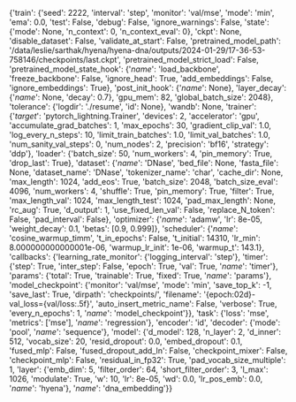 {'train': {'seed': 2222, 'interval': 'step', 'monitor': 'val/mse', 'mode': 'min', 'ema': 0.0, 'test': False, 'debug': False, 'ignore_warnings': False, 'state': {'mode': None, 'n_context': 0, 'n_context_eval': 0}, 'ckpt': None, 'disable_dataset': False, 'validate_at_start': False, 'pretrained_model_path': '/data/leslie/sarthak/hyena/hyena-dna/outputs/2024-01-29/17-36-53-758146/checkpoints/last.ckpt', 'pretrained_model_strict_load': False, 'pretrained_model_state_hook': {'_name_': 'load_backbone', 'freeze_backbone': False, 'ignore_head': True, 'add_embeddings': False, 'ignore_embeddings': True}, 'post_init_hook': {'_name_': None}, 'layer_decay': {'_name_': None, 'decay': 0.7}, 'gpu_mem': 82, 'global_batch_size': 2048}, 'tolerance': {'logdir': './resume', 'id': None}, 'wandb': None, 'trainer': {'_target_': 'pytorch_lightning.Trainer', 'devices': 2, 'accelerator': 'gpu', 'accumulate_grad_batches': 1, 'max_epochs': 30, 'gradient_clip_val': 1.0, 'log_every_n_steps': 10, 'limit_train_batches': 1.0, 'limit_val_batches': 1.0, 'num_sanity_val_steps': 0, 'num_nodes': 2, 'precision': 'bf16', 'strategy': 'ddp'}, 'loader': {'batch_size': 50, 'num_workers': 4, 'pin_memory': True, 'drop_last': True}, 'dataset': {'_name_': 'DNase', 'bed_file': None, 'fasta_file': None, 'dataset_name': 'DNase', 'tokenizer_name': 'char', 'cache_dir': None, 'max_length': 1024, 'add_eos': True, 'batch_size': 2048, 'batch_size_eval': 4096, 'num_workers': 4, 'shuffle': True, 'pin_memory': True, 'filter': True, 'max_length_val': 1024, 'max_length_test': 1024, 'pad_max_length': None, 'rc_aug': True, 'd_output': 1, 'use_fixed_len_val': False, 'replace_N_token': False, 'pad_interval': False}, 'optimizer': {'_name_': 'adamw', 'lr': 8e-05, 'weight_decay': 0.1, 'betas': [0.9, 0.999]}, 'scheduler': {'_name_': 'cosine_warmup_timm', 't_in_epochs': False, 't_initial': 14310, 'lr_min': 8.000000000000001e-06, 'warmup_lr_init': 1e-06, 'warmup_t': 143.1}, 'callbacks': {'learning_rate_monitor': {'logging_interval': 'step'}, 'timer': {'step': True, 'inter_step': False, 'epoch': True, 'val': True, '_name_': 'timer'}, 'params': {'total': True, 'trainable': True, 'fixed': True, '_name_': 'params'}, 'model_checkpoint': {'monitor': 'val/mse', 'mode': 'min', 'save_top_k': -1, 'save_last': True, 'dirpath': 'checkpoints/', 'filename': '{epoch:02d}-val_loss={val/loss:.5f}', 'auto_insert_metric_name': False, 'verbose': True, 'every_n_epochs': 1, '_name_': 'model_checkpoint'}}, 'task': {'loss': 'mse', 'metrics': ['mse'], '_name_': 'regression'}, 'encoder': 'id', 'decoder': {'mode': 'pool', '_name_': 'sequence'}, 'model': {'d_model': 128, 'n_layer': 2, 'd_inner': 512, 'vocab_size': 20, 'resid_dropout': 0.0, 'embed_dropout': 0.1, 'fused_mlp': False, 'fused_dropout_add_ln': False, 'checkpoint_mixer': False, 'checkpoint_mlp': False, 'residual_in_fp32': True, 'pad_vocab_size_multiple': 1, 'layer': {'emb_dim': 5, 'filter_order': 64, 'short_filter_order': 3, 'l_max': 1026, 'modulate': True, 'w': 10, 'lr': 8e-05, 'wd': 0.0, 'lr_pos_emb': 0.0, '_name_': 'hyena'}, '_name_': 'dna_embedding'}}